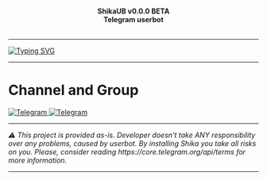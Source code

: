 <p align="center">
    </a>
    <br>
    <b>ShikaUB v0.0.0 BETA</b>
    <br>
    <b>Telegram userbot</b>
<br><br>

</p>
<hr>

[![Typing SVG](https://readme-typing-svg.herokuapp.com?color=%2336BCF7&lines=The+Shika+UserBot)](https://t.me/shikaub)
<hr>
<h1>Channel and Group</h1>
<a href="https://t.me/shikaub">
<img alt="Telegram" src="https://img.shields.io/badge/Telegram_Channel-0a0a0a?style=for-the-badge&logo=telegram">
</a>
<a href="https://t.me/shika_talks">
<img alt="Telegram" src="https://img.shields.io/badge/Telegram_Chat-0a0a0a?style=for-the-badge&logo=telegram">
</a>
<br>
<hr>
<i>⚠️ This project is provided as-is. Developer doesn't take ANY responsibility over any problems, caused by userbot. By installing Shika you take all risks on you. Please, consider reading https://core.telegram.org/api/terms for more information.</i>
<br>
<hr> 
